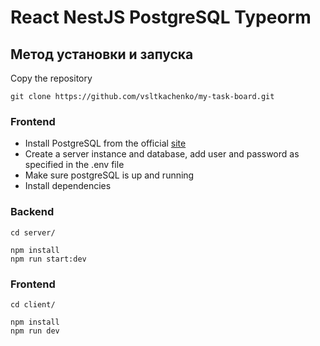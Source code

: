 # React NestJS PostgreSQL Typeorm 


  
## Метод установки и запуска

Copy the repository

```shell
git clone https://github.com/vsltkachenko/my-task-board.git
```

### Frontend

- Install PostgreSQL from the official [site](https://www.postgresql.org/)
- Create a server instance and database, add user and password as specified in the .env file
- Make sure postgreSQL is up and running
- Install dependencies

### Backend
```shell
cd server/

npm install
npm run start:dev
```

### Frontend
```shell
cd client/

npm install
npm run dev
```